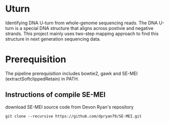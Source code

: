 # Uturn
Identifying DNA U-turn from whole-genome sequencing reads. The DNA U-turn is a special DNA structure that aligns across postivie and negative strands. This project mainly uses two-step mapping approach to find this structure in next generation sequencing data.

# Prerequisition
The pipeline prerequisition includes bowtie2, gawk and SE-MEI (extractSoftclippedRetain) in PATH.
## Instructions of compile SE-MEI
download SE-MEI source code from Devon Ryan's repository

  `git clone --recursive https://github.com/dpryan79/SE-MEI.git`
